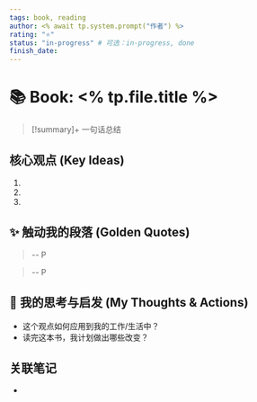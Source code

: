 ```yaml
---
tags: book, reading
author: <% await tp.system.prompt("作者") %>
rating: "⭐"
status: "in-progress" # 可选：in-progress, done
finish_date: 
---
```


# 📚 Book: <% tp.file.title %>

> [!summary]+ 一句话总结
> 

## 核心观点 (Key Ideas)
1. 
2. 
3. 

## ✨ 触动我的段落 (Golden Quotes)
> 
> -- P

> 
> -- P

## 🤔 我的思考与启发 (My Thoughts & Actions)
- 这个观点如何应用到我的工作/生活中？
- 读完这本书，我计划做出哪些改变？

## 关联笔记
-